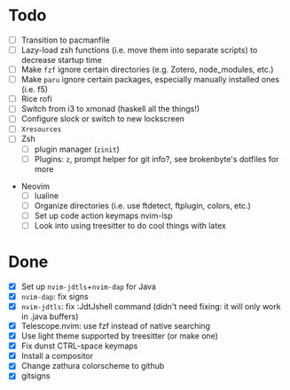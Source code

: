# Todo

* [ ] Transition to pacmanfile
* [ ] Lazy-load zsh functions (i.e. move them into separate scripts) to decrease startup time
* [ ] Make `fzf` ignore certain directories (e.g. Zotero, node\_modules, etc.)
* [ ] Make `paru` ignore certain packages, especially manually installed ones (i.e. f5)
* [ ] Rice rofi
* [ ] Switch from i3 to xmonad (haskell all the things!)
* [ ] Configure slock or switch to new lockscreen
* [ ] `Xresources`
* [ ] Zsh
  + [ ] plugin manager (`zinit`)
  + [ ] Plugins: `z`, prompt helper for git info?, see brokenbyte's dotfiles for more
* Neovim
  + [ ] lualine
  + [ ] Organize directories (i.e. use ftdetect, ftplugin, colors, etc.)
  + [ ] Set up code action keymaps nvim-lsp
  + [ ] Look into using treesitter to do cool things with latex

# Done

* [X] Set up `nvim-jdtls`+`nvim-dap` for Java
* [X] `nvim-dap`: fix signs
* [X] `nvim-jdtls`: fix :JdtJshell command (didn't need fixing: it will only work in .java buffers)
* [X] Telescope.nvim: use fzf instead of native searching
* [X] Use light theme supported by treesitter (or make one)
* [X] Fix dunst CTRL-space keymaps
* [X] Install a compositor
* [X] Change zathura colorscheme to github
* [X] gitsigns
